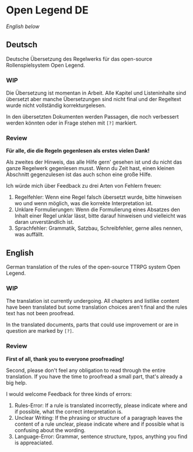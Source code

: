 # Open Legend DE
*English below*
## Deutsch
Deutsche Übersetzung des Regelwerks für das open-source Rollenspielsystem Open Legend.

### WIP
Die Übersetzung ist momentan in Arbeit. Alle Kapitel und Listeninhalte sind übersetzt aber manche Übersetzungen sind nicht final und der Regeltext wurde nicht vollständig korrekturgelesen.

In den übersetzten Dokumenten werden Passagen, die noch verbessert werden könnten oder in Frage stehen mit `[?]` markiert.

### Review
**Für alle, die die Regeln gegenlesen als erstes vielen Dank!**

Als zweites der Hinweis, das alle Hilfe gern' gesehen ist und du nicht das ganze Regelwerk gegenlesen musst. Wenn du Zeit hast, einen kleinen Abschnitt gegenzulesen ist das auch schon eine große Hilfe.

Ich würde mich über Feedback zu drei Arten von Fehlern freuen:
1. Regelfehler: Wenn eine Regel falsch übersetzt wurde, bitte hinweisen wo und wenn möglich, was die korrekte Interpretation ist.
2. Unklare Formulierungen: Wenn die Formulierung eines Absatzes den Inhalt einer Regel unklar lässt, bitte darauf hinweisen und vielleicht was daran unverständlich ist.
3. Sprachfehler: Grammatik, Satzbau, Schreibfehler, gerne alles nennen, was auffällt.

## English
German translation of the rules of the open-source TTRPG system Open Legend.

### WIP
The translation ist currently undergoing. All chapters and listlike content have been translated but some translation choices aren't final and the rules text has not been proofread.

In the translated documents, parts that could use improvement or are in question are marked by `[?]`.

### Review
**First of all, thank you to everyone proofreading!**

Second, please don't feel any obligation to read through the entire translation. If you have the time to proofread a small part, that's already a big help.

I would welcome Feedback for three kinds of errors:
1. Rules-Error: If a rule is translated incorrectly, please indicate where and if possible, what the correct interpretation is.
2. Unclear Writing: If the phrasing or structure of a paragraph leaves the content of a rule unclear, please indicate where and if possible what is confusing about the wording.
3. Language-Error: Grammar, sentence structure, typos, anything you find is appreaciated.